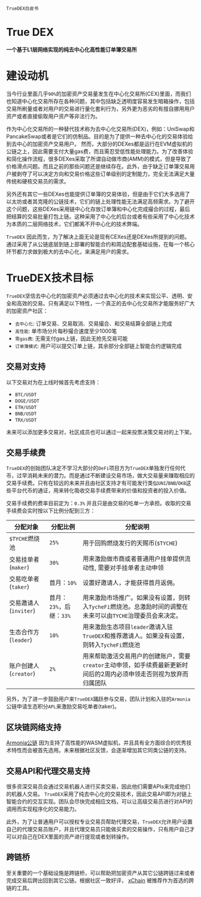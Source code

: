 `TrueDEX白皮书`

# True DEX
**一个基于L1层网络实现的纯去中心化高性能订单簿交易所**


# 建设动机

当今行业里面几乎`90%`的加密资产交易量发生在中心化交易所(CEX)里面，而我们也知道中心化交易所存在各种问题，其中包括缺乏透明度容易发生暗箱操作，包括交易所刷量或者对用户的交易进行量化套利行为，另外更为恶劣的有擅自挪用用户资产或者直接偷取用户资产等非法行为。

作为中心化交易所的一种替代技术称为去中心化交易所(DEX)，例如：UniSwap和PancakeSwap或者是它们的仿制品。目的是为了提供一种去中心化的交易体验给到去中心的加密资产交易用户。 然而，大部分的DEXes都是运行在EVM虚拟机的公链之上，因此需要支付大量gas费，而且需忍受低性能处理能力。为了改善体验和简化操作流程，很多DEXes采取了所谓自动做市商(AMM)的模式，但是导致了价格滑点问题。而且之前的那些问题还是继续存在。此外，由于缺乏订单簿交易用户被剥夺了可以决定方向和交易价格这些订单级别的定制能力，完全无法满足大量传统和硬核交易员的需求。

另外还有其它一些DEXes也能提供订单簿的交易体验，但是由于它们大多选用了以太坊或者其克隆的公链技术，它们的链上处理性能无法满足高频需求。为了避开这个问题，这些DEXes采用链中心化存放订单簿和中心化完成撮合的过程，最后把结算的交易批量打包上链。这种采用了中心化的后台或者有些采用了中心化技术为本质的二层网络技术，它们都离不开中心化的技术弊端。

`TrueDEX` 因此而生，为了解决上面无论是现有CEXes还是DEXes所提到的问题。通过采用了从公链底层到链上部署的智能合约和周边配套基础设施，在每一个核心环节都力求做到极大的去中心化，来满足用户的需求。

# TrueDEX技术目标
`TrueDEX`坚信去中心化的加密资产必须通过去中心化的技术来实现公平、透明、安全和高效的交易。只有满足以下特性，一个真正的去中心化交易所才能服务好广大的加密资产社区：

- `去中心化`: 订单交易、交易取消、交易撮合、和交易结算全部链上完成
- `高性能`: 单市场分片每秒撮合速度至少1000笔
- `零gas费`: 无需支付gas上链，因此无抢先交易可能
- `订单簿模式`: 用户可以提交订单上链，其余部分全部链上智能合约逻辑完成  
## 交易对支持

以下交易对为在上线时候首先考虑支持：

- `BTC/USDT`
- `DOGE/USDT`
- `ETH/USDT`
- `BNB/USDT`
- `TRX/USDT`

未来可以添加更多交易对，社区成员也可以通过一起来投票决策交易对的上下架。
## 交易手续费

`TrueDEX`的创始团队决定不学习大部分的`DeFi`项目方为`TrueDEX`单独发行任何代币，过早消耗未来的潜力。而是通过不断建设交易市场，做大交易量来赚取相应的交易手续费。只有在较远的未来并且由社区支持才有可能发行类似`UNI`/`BNB`/`OKB`这些平台代币的通证，用来转化吸收交易手续费带来的价值和投资者的投入价值。

交易手续费的费率目前定为：`0.3%` 并且只是由交易的吃单一方承担。收取的交易手续费会实时按以下比例分配到三方：

| 分配对象               | 分配比例                 | 分配说明                                        | 
| --------------------- | ---------------------- | ---------------------------------------------- |
| `$TYCHE`燃烧池         | `25%`                  | 用于回购燃烧发行的天赐币(`$TYCHE`)                 |
| 交易挂单者(`maker`)     | `30%`                  | 用来激励做市商或者普通用户挂单提供流动性, 需要对手挂单者主动申领 |
| 交易吃单者(`taker`)     | 首月：`10%`             | 设置好邀请人，才能获得首月返佣。 |
| 交易邀请人(`inviter`)   | 首月：`23%`，后继：`33%` | 用来激励市场推广。如果没有设置，则转入`TycheFi`燃烧池。总激励时间的调整在未来可以由`TYCHE`治理委员会来决定。|
| 生态合作方(`leader`)    | `10%`                  | 用来激励生态项目`leader`邀请入驻`TrueDEX`和推荐邀请人。如果没有设置，则转入`TycheFi`燃烧池 |
| 账户创建人(`creator`)   | `2%`                   | 用来帮助激活交易用户的创建账户，需要`creator`主动申领，如手续费最新更新时间后的2周内必须申领走否则视为放弃而归属团队 |

</div>

另外，为了进一步鼓励用户来`TrueDEX`踊跃参与交易，团队计划和入驻的`Armonia`公链申请生态积分`APL`来激励交易吃单者(taker)。

## 区块链网络支持

[Armonia公链](https://amax.network) 因为支持了高性能的WASM虚拟机，并且具有全方面综合的优秀技术特性而会被首先选用。未来根据社区反馈，会逐渐增加其它同类公链的支持。

## 交易API和代理交易支持

很多资深交易员会通过交易机器人进行买卖交易，因此他们需要APIs来完成他们的机器人交易。
`TrueDEX`采用了纯去中心化的交易技术，因此交易API即为对链上智能合约的交互实现。团队会尽快完成相应文档，可以让高级交易员进行对API的调用而实现程序化的交易能力。


此外，为了让普通用户可以授权专业交易员帮助代理交易，`TrueDEX`允许用户设置自己的代理交易员账户，并且代理交易员只能做买卖的交易操作，只有用户自己才可以对自己在DEX里面的资产进行提现或者划转操作。
## 跨链桥

至关重要的一个基础设施是跨链桥，可以帮助把加密资产从其它公链跨链过来或者完成交易后跨出回到其它公链。根据社区一致好评， [xChain](https://xchain.pro) 被推荐作为首选的跨链的工具。
